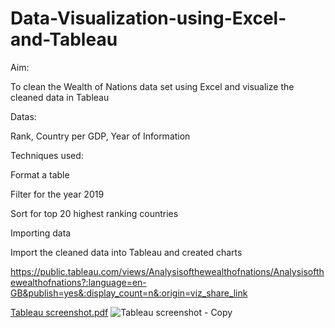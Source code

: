 # Data-Visualization-using-Excel-and-Tableau
Aim:

To clean the Wealth of Nations data set using Excel and visualize the cleaned data in Tableau

Datas:

Rank, 
Country per GDP,
Year of Information

Techniques used:

Format a table

Filter for the year 2019

Sort for top 20 highest ranking countries

Importing data

Import the cleaned data into Tableau and created charts


https://public.tableau.com/views/Analysisofthewealthofnations/Analysisofthewealthofnations?:language=en-GB&publish=yes&:display_count=n&:origin=viz_share_link

[Tableau screenshot.pdf](https://github.com/sowmyaece44/Data-Visualization-using-Excel-and-Tableau/files/11111539/Tableau.screenshot.pdf)
![Tableau screenshot - Copy](https://user-images.githubusercontent.com/124794009/228839849-27300b7c-71b8-4b84-981f-32be053e9af8.jpg)

